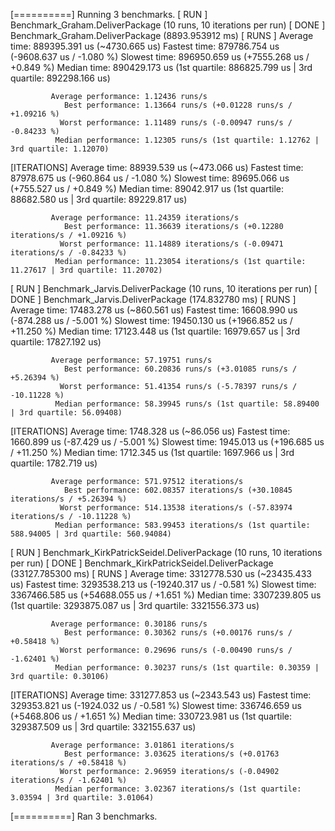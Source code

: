 [==========] Running 3 benchmarks.
[ RUN      ] Benchmark_Graham.DeliverPackage (10 runs, 10 iterations per run)
[     DONE ] Benchmark_Graham.DeliverPackage (8893.953912 ms)
[   RUNS   ]        Average time: 889395.391 us (~4730.665 us)
                    Fastest time: 879786.754 us (-9608.637 us / -1.080 %)
                    Slowest time: 896950.659 us (+7555.268 us / +0.849 %)
                     Median time: 890429.173 us (1st quartile: 886825.799 us | 3rd quartile: 892298.166 us)

             Average performance: 1.12436 runs/s
                Best performance: 1.13664 runs/s (+0.01228 runs/s / +1.09216 %)
               Worst performance: 1.11489 runs/s (-0.00947 runs/s / -0.84233 %)
              Median performance: 1.12305 runs/s (1st quartile: 1.12762 | 3rd quartile: 1.12070)

[ITERATIONS]        Average time: 88939.539 us (~473.066 us)
                    Fastest time: 87978.675 us (-960.864 us / -1.080 %)
                    Slowest time: 89695.066 us (+755.527 us / +0.849 %)
                     Median time: 89042.917 us (1st quartile: 88682.580 us | 3rd quartile: 89229.817 us)

             Average performance: 11.24359 iterations/s
                Best performance: 11.36639 iterations/s (+0.12280 iterations/s / +1.09216 %)
               Worst performance: 11.14889 iterations/s (-0.09471 iterations/s / -0.84233 %)
              Median performance: 11.23054 iterations/s (1st quartile: 11.27617 | 3rd quartile: 11.20702)
[ RUN      ] Benchmark_Jarvis.DeliverPackage (10 runs, 10 iterations per run)
[     DONE ] Benchmark_Jarvis.DeliverPackage (174.832780 ms)
[   RUNS   ]        Average time: 17483.278 us (~860.561 us)
                    Fastest time: 16608.990 us (-874.288 us / -5.001 %)
                    Slowest time: 19450.130 us (+1966.852 us / +11.250 %)
                     Median time: 17123.448 us (1st quartile: 16979.657 us | 3rd quartile: 17827.192 us)

             Average performance: 57.19751 runs/s
                Best performance: 60.20836 runs/s (+3.01085 runs/s / +5.26394 %)
               Worst performance: 51.41354 runs/s (-5.78397 runs/s / -10.11228 %)
              Median performance: 58.39945 runs/s (1st quartile: 58.89400 | 3rd quartile: 56.09408)

[ITERATIONS]        Average time: 1748.328 us (~86.056 us)
                    Fastest time: 1660.899 us (-87.429 us / -5.001 %)
                    Slowest time: 1945.013 us (+196.685 us / +11.250 %)
                     Median time: 1712.345 us (1st quartile: 1697.966 us | 3rd quartile: 1782.719 us)

             Average performance: 571.97512 iterations/s
                Best performance: 602.08357 iterations/s (+30.10845 iterations/s / +5.26394 %)
               Worst performance: 514.13538 iterations/s (-57.83974 iterations/s / -10.11228 %)
              Median performance: 583.99453 iterations/s (1st quartile: 588.94005 | 3rd quartile: 560.94084)
[ RUN      ] Benchmark_KirkPatrickSeidel.DeliverPackage (10 runs, 10 iterations per run)
[     DONE ] Benchmark_KirkPatrickSeidel.DeliverPackage (33127.785300 ms)
[   RUNS   ]        Average time: 3312778.530 us (~23435.433 us)
                    Fastest time: 3293538.213 us (-19240.317 us / -0.581 %)
                    Slowest time: 3367466.585 us (+54688.055 us / +1.651 %)
                     Median time: 3307239.805 us (1st quartile: 3293875.087 us | 3rd quartile: 3321556.373 us)

             Average performance: 0.30186 runs/s
                Best performance: 0.30362 runs/s (+0.00176 runs/s / +0.58418 %)
               Worst performance: 0.29696 runs/s (-0.00490 runs/s / -1.62401 %)
              Median performance: 0.30237 runs/s (1st quartile: 0.30359 | 3rd quartile: 0.30106)

[ITERATIONS]        Average time: 331277.853 us (~2343.543 us)
                    Fastest time: 329353.821 us (-1924.032 us / -0.581 %)
                    Slowest time: 336746.659 us (+5468.806 us / +1.651 %)
                     Median time: 330723.981 us (1st quartile: 329387.509 us | 3rd quartile: 332155.637 us)

             Average performance: 3.01861 iterations/s
                Best performance: 3.03625 iterations/s (+0.01763 iterations/s / +0.58418 %)
               Worst performance: 2.96959 iterations/s (-0.04902 iterations/s / -1.62401 %)
              Median performance: 3.02367 iterations/s (1st quartile: 3.03594 | 3rd quartile: 3.01064)
[==========] Ran 3 benchmarks.